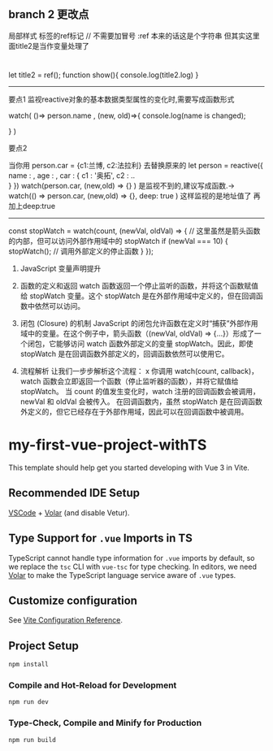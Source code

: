 


## branch 2 更改点 


局部样式<style scoped> </style>
标签的ref标记 // 不需要加冒号 :ref  本来的话这是个字符串 但其实这里面title2是当作变量处理了
<div>
    <h1 ref="title2"> </h1>
</div>

let title2 = ref();
function show(){
    console.log(title2.log)
}





-------------------------------------------------------

要点1
监视reactive对象的基本数据类型属性的变化时,需要写成函数形式

watch( ()=> person.name , (new, old)=>{
    console.log(name is changed);

}
)

要点2



当你用 person.car = {c1:兰博, c2:法拉利} 去替换原来的
let person = reactive({
    name : ,
    age : ,
    car : {
        c1 : '奥拓',
        c2 : ..       
    }
}) 
watch(person.car, (new,old) => {} ) 是监视不到的,建议写成函数.-> watch(() => person.car, (new,old) => {}, deep: true ) 
这样监视的是地址值了 再加上deep:true






-------------------------------------------------------
const stopWatch = watch(count, (newVal, oldVal) => {
  // 这里虽然是箭头函数的内部，但可以访问外部作用域中的 stopWatch
  if (newVal === 10) {
    stopWatch(); // 调用外部定义的停止函数
  }
});


1. JavaScript 变量声明提升
2. 函数的定义和返回
watch 函数返回一个停止监听的函数，并将这个函数赋值给 stopWatch 变量。这个 stopWatch 是在外部作用域中定义的，但在回调函数中依然可以访问。

3. 闭包 (Closure) 的机制
JavaScript 的闭包允许函数在定义时“捕获”外部作用域中的变量。在这个例子中，箭头函数（(newVal, oldVal) => {...}）形成了一个闭包，它能够访问 watch 函数外部定义的变量 stopWatch。因此，即使 stopWatch 是在回调函数外部定义的，回调函数依然可以使用它。
4. 流程解析
让我们一步步解析这个流程：
x
你调用 watch(count, callback)，watch 函数会立即返回一个函数（停止监听器的函数），并将它赋值给 stopWatch。
当 count 的值发生变化时，watch 注册的回调函数会被调用，newVal 和 oldVal 会被传入。
在回调函数内，虽然 stopWatch 是在回调函数外定义的，但它已经存在于外部作用域，因此可以在回调函数中被调用。


















# my-first-vue-project-withTS

This template should help get you started developing with Vue 3 in Vite.

## Recommended IDE Setup

[VSCode](https://code.visualstudio.com/) + [Volar](https://marketplace.visualstudio.com/items?itemName=Vue.volar) (and disable Vetur).

## Type Support for `.vue` Imports in TS

TypeScript cannot handle type information for `.vue` imports by default, so we replace the `tsc` CLI with `vue-tsc` for type checking. In editors, we need [Volar](https://marketplace.visualstudio.com/items?itemName=Vue.volar) to make the TypeScript language service aware of `.vue` types.

## Customize configuration

See [Vite Configuration Reference](https://vitejs.dev/config/).

## Project Setup

```sh
npm install
```

### Compile and Hot-Reload for Development

```sh
npm run dev
```

### Type-Check, Compile and Minify for Production

```sh
npm run build
```
